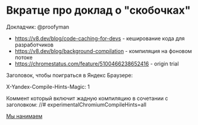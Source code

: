 # Вкратце про доклад о "скобочках"

Докладчик: @proofyman

- https://v8.dev/blog/code-caching-for-devs - кеширование кода для разработчиков
- https://v8.dev/blog/background-compilation - компиляция на фоновом потоке
- https://chromestatus.com/feature/5100466238652416 - origin trial 

Заголовок, чтобы поиграться в Яндекс Браузере:

X-Yandex-Compile-Hints-Magic: 1

Коммент который включит жадную компиляцию в сочетании с заголовком: //# experimentalChromiumCompileHints=all



[Мы нанимаем](https://yandex.ru/jobs/vacancies/разработчик-в-команду-скорости-поисковых-интерфейсов-20816)
